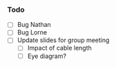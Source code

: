 ### Todo

- [ ] Bug Nathan
- [ ] Bug Lorne
- [ ] Update slides for group meeting
   - [ ] Impact of cable length
   - [ ] Eye diagram?
